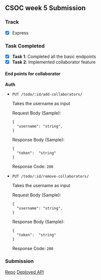 ## CSOC week 5 Submission

### Track

- [x] Express

### Task Completed

- [x] **Task 1**: Completed all the basic endpoints
- [x] **Task 2**: Implemented collaborator feature

#### End points for collaborator

**Auth**

-   `PUT /todo/:id/add-collaborators/` 

	Takes the username as input
  
	Request Body (Sample):
	```
	{
	  "username": "string",
	}
	```
	Response Body (Sample):
	```
	{
	  "token":  "string"
	}
	```
	Response Code: `200`


-   `PUT /todo/:id/remove-collaborators/` 

	Takes the username as input
  
	Request Body (Sample):
	```
	{
	  "username": "string",
	}
	```
	Response Body (Sample):
	```
	{
	  "token":  "string"
	}
	```
	Response Code: `200`

### Submission

[Repo](https://github.com/MohitSharma-21/CSOC-2021-task-5-Express-Apis/tree/mohit)
[Deployed API ](https://mohitsharma-21.github.io/tic-tac-toe/)
